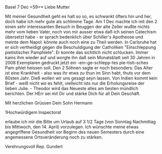  Basel 7 Dec <59>*
Liebe Mutter

Mit meiner Gesundheit geht es halt so so, es schwankt öfters hin und her, doch habe ich mehr gute als schlimme Tage. Am 1 Dec machte ich mit den 2 einen sehr interessanten Besuch in Beuggen der alte Zeller wußte nichts mehr vom lieben Vater, noch von mir ausser etwa daß ich seinen Catechism übersetzt habe - er sprach bedenklich über Schiller's Apotheose und meinte dem Napol. könnte auch noch eine zu Theil werden. In Carlsruhe hat er sich vertheidigt gegen die Beschuldigung der Catholiken "Einschleppung pietistischer Pamphlete". Er konnte das sichtlich nicht schlucken. Immer kams ihm wieder auf und worgte ihn daß sein Monatsblatt seit 30 Jahren in 2008 Exemplaren gedruckt jetzt ein -ein-ge-schlepp-tes pie-tisti-sches Pam-phlet heissen soll. Den 2 Söhnen sagte er noch besonders: Das Alter ist eine Krankheit - also was ihr etwa zu thun im Sinn habt, thuts vor dem 80sten Jahr. Dieß wollen wir uns gesagt seyn lassen. Von Indien kommt kein Brief - weiß nicht wo es fehlt, vielleicht ists nur die Erholungsreise der lieben Julie. - Theodor wird das Neueste alles am besten mündlich berichten. 
Der HErr sei mit Dir und stärke Dich für all Dein Geschäft.

 Mit herzlichen Grüssen
 Dein Sohn Hermann



1Hochwürdigem Inspectorat

erlaube ich mir die Bitte um Urlaub auf 3 1/2 Tage (von Sonntag Nachmittag bis Mittwoch, den 14. April) vorzulegen. Ich wünschte meine etwas angegriffene Gesundheit vor Beginn des neuen Semesters durch eine angemessene Ortsveränderung noch zu stärken.

 Verehrungsvoll
 Rep. Gundert
